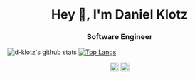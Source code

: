 <h1 align="center">Hey 👋, I'm Daniel Klotz</h1>
<h3 align="center">Software Engineer</h3>

![d-klotz's github stats](https://github-readme-stats.vercel.app/api?username=d-klotz&theme=dark&count_private=true&show_icons=true&title_color=6e40c9&icon_color=6e40c9&line_height=20)
[![Top Langs](https://github-readme-stats.vercel.app/api/top-langs/?username=d-klotz&theme=dark&layout=compact&show_icons=true&title_color=6e40c9&icon_color=6e40c9)](https://github.com/d-klotz/github-readme-stats)

<p align="center">
  <a href="https://linkedin.com/in/danielfelipeklotz" target="blank"><img align="center" src="https://cdn.jsdelivr.net/npm/simple-icons@3.0.1/icons/linkedin.svg" alt="dklotz" height="20" width="20" /></a>
  <a href="https://instagram.com/daniel_klotz/" target="blank"><img align="center" src="https://cdn.jsdelivr.net/npm/simple-icons@3.0.1/icons/instagram.svg" alt="dklotz" height="20" width="20" /></a>
</p>
